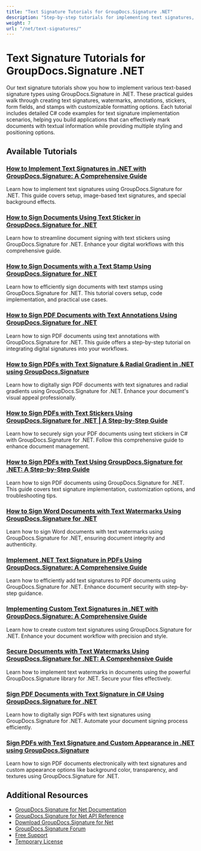 ```yaml
---
title: "Text Signature Tutorials for GroupDocs.Signature .NET"
description: "Step-by-step tutorials for implementing text signatures, annotations, watermarks, and text-based document marking with GroupDocs.Signature for .NET."
weight: 7
url: "/net/text-signatures/"
---
```


# Text Signature Tutorials for GroupDocs.Signature .NET

Our text signature tutorials show you how to implement various text-based signature types using GroupDocs.Signature in .NET. These practical guides walk through creating text signatures, watermarks, annotations, stickers, form fields, and stamps with customizable formatting options. Each tutorial includes detailed C# code examples for text signature implementation scenarios, helping you build applications that can effectively mark documents with textual information while providing multiple styling and positioning options.

## Available Tutorials

### [How to Implement Text Signatures in .NET with GroupDocs.Signature&#58; A Comprehensive Guide](./master-text-signatures-dotnet-groupdocs-signature/)
Learn how to implement text signatures using GroupDocs.Signature for .NET. This guide covers setup, image-based text signatures, and special background effects.

### [How to Sign Documents Using Text Sticker in GroupDocs.Signature for .NET](./sign-documents-text-sticker-groupdocs-signature-dotnet/)
Learn how to streamline document signing with text stickers using GroupDocs.Signature for .NET. Enhance your digital workflows with this comprehensive guide.

### [How to Sign Documents with a Text Stamp Using GroupDocs.Signature for .NET](./sign-documents-text-stamp-groupdocs-signature-net/)
Learn how to efficiently sign documents with text stamps using GroupDocs.Signature for .NET. This tutorial covers setup, code implementation, and practical use cases.

### [How to Sign PDF Documents with Text Annotations Using GroupDocs.Signature for .NET](./sign-pdf-text-annotations-groupdocs-signature-net/)
Learn how to sign PDF documents using text annotations with GroupDocs.Signature for .NET. This guide offers a step-by-step tutorial on integrating digital signatures into your workflows.

### [How to Sign PDFs with Text Signature & Radial Gradient in .NET using GroupDocs.Signature](./sign-pdf-text-radial-gradient-groupdocs-dotnet/)
Learn how to digitally sign PDF documents with text signatures and radial gradients using GroupDocs.Signature for .NET. Enhance your document's visual appeal professionally.

### [How to Sign PDFs with Text Stickers Using GroupDocs.Signature for .NET | A Step-by-Step Guide](./sign-pdfs-text-sticker-groupdocs-signature-net/)
Learn how to securely sign your PDF documents using text stickers in C# with GroupDocs.Signature for .NET. Follow this comprehensive guide to enhance document management.

### [How to Sign PDFs with Text Using GroupDocs.Signature for .NET&#58; A Step-by-Step Guide](./sign-pdf-text-groupdocs-signature-net/)
Learn how to sign PDF documents using GroupDocs.Signature for .NET. This guide covers text signature implementation, customization options, and troubleshooting tips.

### [How to Sign Word Documents with Text Watermarks Using GroupDocs.Signature for .NET](./sign-word-documents-text-watermark-groupdocs-dotnet/)
Learn how to sign Word documents with text watermarks using GroupDocs.Signature for .NET, ensuring document integrity and authenticity.

### [Implement .NET Text Signature in PDFs Using GroupDocs.Signature&#58; A Comprehensive Guide](./implement-net-text-signature-in-pdfs-groupdocs/)
Learn how to efficiently add text signatures to PDF documents using GroupDocs.Signature for .NET. Enhance document security with step-by-step guidance.

### [Implementing Custom Text Signatures in .NET with GroupDocs.Signature&#58; A Comprehensive Guide](./custom-text-signatures-groupdocs-dotnet/)
Learn how to create custom text signatures using GroupDocs.Signature for .NET. Enhance your document workflow with precision and style.

### [Secure Documents with Text Watermarks Using GroupDocs.Signature for .NET&#58; A Comprehensive Guide](./groupdocs-signature-net-text-watermark/)
Learn how to implement text watermarks in documents using the powerful GroupDocs.Signature library for .NET. Secure your files effectively.

### [Sign PDF Documents with Text Signature in C# Using GroupDocs.Signature for .NET](./sign-pdf-text-signature-csharp-groupdocs/)
Learn how to digitally sign PDFs with text signatures using GroupDocs.Signature for .NET. Automate your document signing process efficiently.

### [Sign PDFs with Text Signature and Custom Appearance in .NET using GroupDocs.Signature](./sign-pdfs-text-signature-custom-appearance-dotnet/)
Learn how to sign PDF documents electronically with text signatures and custom appearance options like background color, transparency, and textures using GroupDocs.Signature for .NET.

## Additional Resources

- [GroupDocs.Signature for Net Documentation](https://docs.groupdocs.com/signature/net/)
- [GroupDocs.Signature for Net API Reference](https://reference.groupdocs.com/signature/net/)
- [Download GroupDocs.Signature for Net](https://releases.groupdocs.com/signature/net/)
- [GroupDocs.Signature Forum](https://forum.groupdocs.com/c/signature)
- [Free Support](https://forum.groupdocs.com/)
- [Temporary License](https://purchase.groupdocs.com/temporary-license/)
